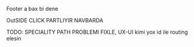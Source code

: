 <!-- arxadaki cursor kolgesi yalniz community (academy) sehifesinde olacaq burada yox, CTA button hover soft deyil, Video tam eni  yerlehsdirilmemelidir (figma filendaki kimi olmalidir) -->

Footer a bax bi dene

OutSIDE CLICK PARTLIYIR NAVBARDA

TODO: SPECIALITY PATH PROBLEMI FIXLE, UX-UI kimi yox id ile routing elesin
